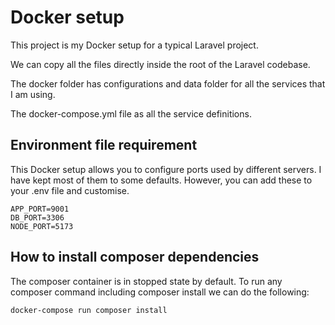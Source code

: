 # Docker setup

This project is my Docker setup for a typical Laravel project.

We can copy all the files directly inside the root of the Laravel codebase.

The docker folder has configurations and data folder for all the services that I am using.

The docker-compose.yml file as all the service definitions.

## Environment file requirement

This Docker setup allows you to configure ports used by different servers. I have kept most of them to some defaults.
However, you can add these to your .env file and customise.

```
APP_PORT=9001
DB_PORT=3306
NODE_PORT=5173
```

## How to install composer dependencies

The composer container is in stopped state by default. To run any composer command including composer install we can do the following:

```
docker-compose run composer install
```
